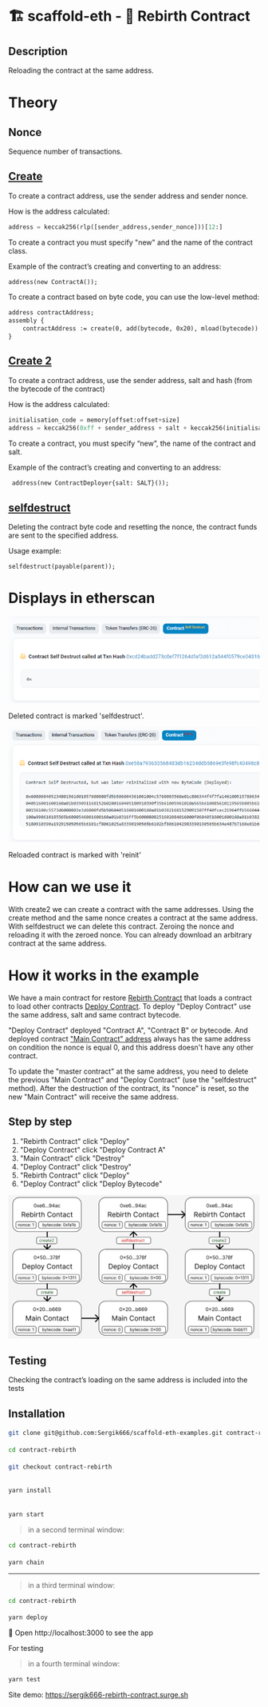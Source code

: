 # 🏗 scaffold-eth - 🔵 Rebirth Contract

## Description

Reloading the contract at the same address.

# Theory

## Nonce

Sequence number of transactions.

## [Create](https://www.evm.codes/#f0?fork=shanghai)
 
To create a contract address, use the sender address and sender nonce.

How is the address calculated:

```python
address = keccak256(rlp([sender_address,sender_nonce]))[12:]
```

To create a contract you must specify "new" and the name of the contract class.

Example of the contract’s creating and converting to an address:

```solidity
address(new ContractA());
```

To create a contract based on byte code, you can use the low-level method:

```solidity
address contractAddress;
assembly {
    contractAddress := create(0, add(bytecode, 0x20), mload(bytecode))
}
```

## [Create 2](https://www.evm.codes/#f5?fork=shanghai)

To create a contract address, use the sender address, salt and hash (from the bytecode of the contract)

How is the address calculated:

```python
initialisation_code = memory[offset:offset+size]
address = keccak256(0xff + sender_address + salt + keccak256(initialisation_code))[12:]
```

To create a contract, you must specify “new”, the name of the contract and salt.

Example of the contract’s creating and converting to an address:


```solidity
 address(new ContractDeployer{salt: SALT}());
```

## [selfdestruct](https://www.evm.codes/#ff?fork=shanghai)

Deleting the contract byte code and resetting the nonce, the contract funds are sent to the specified address.

Usage example:

```solidity
selfdestruct(payable(parent));
```

# Displays in etherscan

![selfdestruct](./packages/react-app/src/images/selfdestruct.png)

Deleted contract is marked 'selfdestruct'.

![reinit](./packages/react-app/src/images/reinit.png)

Reloaded contract is marked with 'reinit'

# How can we use it

With create2 we can create a contract with the same addresses. Using the create method and the same nonce creates a contract at the same address. With selfdestruct we can delete this contract. Zeroing the nonce and reloading it with the zeroed nonce. You can already download an arbitrary contract at the same address.

# How it works in the example

We have a main contract for restore [Rebirth Contract](https://sepolia.etherscan.io/address/0xE690D00A1ae04B2aa0a2B903980360D4981b94ac) that loads a contract to load other contracts [Deploy Contract](https://sepolia.etherscan.io/address/0x50C56Ec20478fE29b069B7223005de97bFD0378f).
To deploy "Deploy Contract" use the same address, salt and same contract bytecode.

"Deploy Contract" deployed "Contract A", "Contract B" or bytecode. And deployed contract ["Main Contract" address](https://sepolia.etherscan.io/address/0x20D50924B373978162DF1AFc079f0c9A62Fcb669) always has the same address on condition the nonce is equal 0, and this address doesn't have any other contract.

To update the "master contract" at the same address, you need to delete the previous "Main Contract" and "Deploy Contract" (use the "selfdestruct" method).
After the destruction of the contract, its "nonce" is reset, so the new "Main Contract" will receive the same address.

## Step by step

1. "Rebirth Contract" click "Deploy"
2. "Deploy Contract" click "Deploy Contract A"
3. "Main Contract" click "Destroy"
4. "Deploy Contract" click "Destroy"
5. "Rebirth Contract" click "Deploy"
6. "Deploy Contract" click "Deploy Bytecode"

![Step by step](./packages/react-app/src/images/stepbystep.png)

## Testing

Checking the contract’s loading on the same address is included into the tests

## Installation

```bash
git clone git@github.com:Sergik666/scaffold-eth-examples.git contract-rebirth

cd contract-rebirth

git checkout contract-rebirth
```

```bash

yarn install

```

```bash

yarn start

```

> in a second terminal window:

```bash
cd contract-rebirth

yarn chain

```

---

> in a third terminal window:


```bash
cd contract-rebirth

yarn deploy

```

📱 Open http://localhost:3000 to see the app


For testing

> in a fourth terminal window:
```bash
yarn test
```

Site demo:
https://sergik666-rebirth-contract.surge.sh
